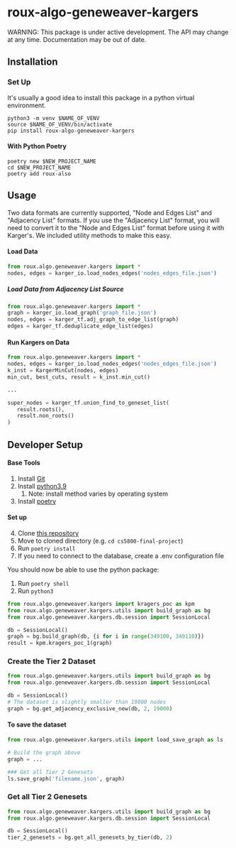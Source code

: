 # roux-algo-geneweaver-kargers

WARNING: This package is under active development. The API may change at any time. Documentation may
be out of date.

## Installation

### Set Up
It's usually a good idea to install this package in a python virtual environment.
```
python3 -m venv $NAME_OF_VENV
source $NAME_OF_VENV/bin/activate
pip install roux-algo-geneweaver-kargers
```

#### With Python Poetry
```
poetry new $NEW_PROJECT_NAME
cd $NEW_PROJECT_NAME
poetry add roux-also
```

## Usage
Two data formats are currently supported, "Node and Edges List" and "Adjacency List" formats. If you
use the "Adjacency List" format, you will need to convert it to the "Node and Edges List" format
before using it with Karger's. We included utility methods to make this easy.

#### Load Data
```python
from roux.algo.geneweaver.kargers import *
nodes, edges = karger_io.load_nodes_edges('nodes_edges_file.json')
```

##### Load Data from Adjacency List Source
```python
from roux.algo.geneweaver.kargers import *
graph = karger_io.load_graph('graph_file.json')
nodes, edges = karger_tf.adj_graph_to_edge_list(graph)
edges = karger_tf.deduplicate_edge_list(edges)
```

#### Run Kargers on Data
```python
from roux.algo.geneweaver.kargers import *
nodes, edges = karger_io.load_nodes_edges('nodes_edges_file.json')
k_inst = KargerMinCut(nodes, edges)
min_cut, best_cuts, result = k_inst.min_cut()

...

super_nodes = karger_tf.union_find_to_geneset_list(
   result.roots(),
   result.non_roots()
)
```


## Developer Setup

#### Base Tools

1. Install [Git](https://git-scm.com/book/en/v2/Getting-Started-Installing-Git)
2. Install [python3.9](https://www.python.org/downloads/release/python-3912/)
   1. Note: install method varies by operating system
3. Install [poetry](https://python-poetry.org/docs/)

#### Set up

4. Clone [this repository](https://github.com/bergsalex/cs5800-final-project)
5. Move to cloned directory (e.g. `cd cs5800-final-project`)
6. Run `poetry install`
7. If you need to connect to the database, create a .env configuration file 

You should now be able to use the python package:

1. Run `poetry shell`
2. Run `python3`

```python
from roux.algo.geneweaver.kargers import kragers_poc as kpm
from roux.algo.geneweaver.kargers.utils import build_graph as bg
from roux.algo.geneweaver.kargers.db.session import SessionLocal

db = SessionLocal()
graph = bg.build_graph(db, {i for i in range(349100, 349110)})
result = kpm.kragers_poc_1(graph)
```



### Create the Tier 2 Dataset

```python
from roux.algo.geneweaver.kargers.utils import build_graph as bg
from roux.algo.geneweaver.kargers.db.session import SessionLocal

db = SessionLocal()
# The dataset is slightly smaller than 19000 nodes
graph = bg.get_adjacency_exclusive_new(db, 2, 19000)
```

#### To save the dataset

```python
from roux.algo.geneweaver.kargers.utils import load_save_graph as ls

# Build the graph above
graph = ...

### Get all Tier 2 Genesets
ls.save_graph('filename.json', graph)
```

### Get all Tier 2 Genesets

```python
from roux.algo.geneweaver.kargers.utils import build_graph as bg
from roux.algo.geneweaver.kargers.db.session import SessionLocal

db = SessionLocal()
tier_2_genesets = bg.get_all_genesets_by_tier(db, 2)
```

